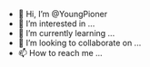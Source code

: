 - 👋 Hi, I’m @YoungPioner
- 👀 I’m interested in ...
- 🌱 I’m currently learning ...
- 💞️ I’m looking to collaborate on ...
- 📫 How to reach me ...

<!---
YoungPioner/YoungPioner is a ✨ special ✨ repository because its `README.md` (this file) appears on your GitHub profile.
You can click the Preview link to take a look at your changes.
--->

